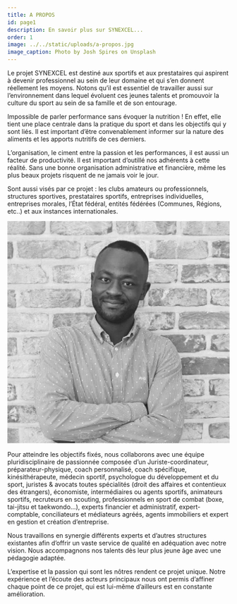 ```yaml
---
title: A PROPOS
id: page1
description: En savoir plus sur SYNEXCEL...
order: 1
image: ../../static/uploads/a-propos.jpg
image_caption: Photo by Josh Spires on Unsplash
---
```

Le projet SYNEXCEL est destiné aux sportifs et aux prestataires qui aspirent à devenir professionnel au sein de leur domaine et qui s’en donnent réellement les moyens. Notons qu’il est essentiel de travailler aussi sur l’environnement dans lequel évoluent ces jeunes talents et promouvoir la culture du sport au sein de sa famille et de son entourage. 

Impossible de parler performance sans évoquer la nutrition ! En effet, elle tient une place centrale dans la pratique du sport et dans les objectifs qui y sont liés. Il est important d’être convenablement informer sur la nature des aliments et les apports nutritifs de ces derniers. 

L’organisation, le ciment entre la passion et les performances, il est aussi un facteur de productivité. Il est important d’outillé nos adhérents à cette réalité. Sans une bonne organisation administrative et financière, même les plus beaux projets risquent de ne jamais voir le jour. 

Sont aussi visés par ce projet : les clubs amateurs ou professionnels, structures sportives, prestataires sportifs, entreprises individuelles, entreprises morales, l’État fédéral, entités fédérées (Communes, Régions, etc..) et aux instances internationales. 

![Olivier Bakomba](../../static/uploads/a-propos1.jpg)

Pour atteindre les objectifs fixés, nous collaborons avec une équipe pluridisciplinaire de passionnée composée d’un Juriste-coordinateur, préparateur-physique, coach personnalisé, coach spécifique, kinésithérapeute, médecin sportif, psychologue du développement et du sport, juristes & avocats toutes spécialités (droit des affaires et contentieux des étrangers), économiste, intermédiaires ou agents sportifs, animateurs sportifs, recruteurs en scouting, professionnels en sport de combat (boxe, tai-jitsu et taekwondo…), experts financier et administratif, expert-comptable, conciliateurs et médiateurs agréés, agents immobiliers et expert en gestion et création d’entreprise.

Nous travaillons en synergie différents experts et d’autres structures existantes afin d’offrir un vaste service de qualité en adéquation avec notre vision. Nous accompagnons nos talents dès leur plus jeune âge avec une pédagogie adaptée.

L’expertise et la passion qui sont les nôtres rendent ce projet unique. Notre expérience et l’écoute des acteurs principaux nous ont permis d’affiner chaque point de ce projet, qui est lui-même d’ailleurs est en constante amélioration.

